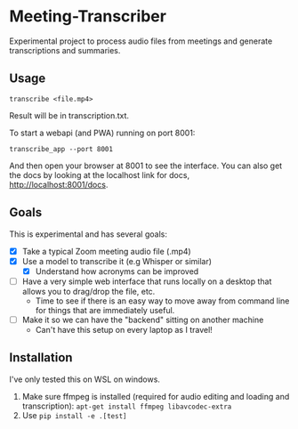 # Meeting-Transcriber

Experimental project to process audio files from meetings and generate transcriptions and summaries.

## Usage

`transcribe <file.mp4>`

Result will be in transcription.txt.

To start a webapi (and PWA) running on port 8001:

`transcribe_app --port 8001`

And then open your browser at 8001 to see the interface. You can also get the docs by looking at the localhost link for docs, <http://localhost:8001/docs>.

## Goals

This is experimental and has several goals:

* [x] Take a typical Zoom meeting audio file (.mp4)
* [x] Use a model to transcribe it (e.g Whisper or similar)
  * [x] Understand how acronyms can be improved
* [ ] Have a very simple web interface that runs locally on a desktop that allows you to drag/drop the file, etc.
  * Time to see if there is an easy way to move away from command line for things that are immediately useful.
* [ ] Make it so we can have the "backend" sitting on another machine
  * Can't have this setup on every laptop as I travel!

## Installation

I've only tested this on WSL on windows.

1. Make sure ffmpeg is installed (required for audio editing and loading and transcription):
  `apt-get install ffmpeg libavcodec-extra`
1. Use `pip install -e .[test]`
